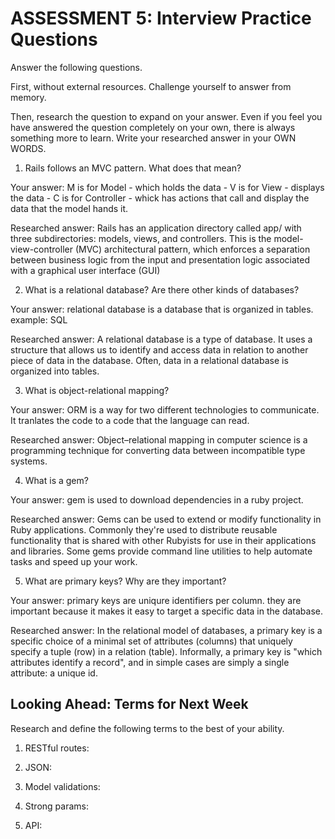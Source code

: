 # ASSESSMENT 5: Interview Practice Questions

Answer the following questions.

First, without external resources. Challenge yourself to answer from memory.

Then, research the question to expand on your answer. Even if you feel you have answered the question completely on your own, there is always something more to learn. Write your researched answer in your OWN WORDS.

1. Rails follows an MVC pattern. What does that mean?

Your answer: M is for Model - which holds the data - V is for View - displays the data - C is for Controller - whick has actions that call and display the data that the model hands it.

Researched answer: Rails has an application directory called app/ with three subdirectories: models, views, and controllers. This is the model-view-controller (MVC) architectural pattern, which enforces a separation between business logic from the input and presentation logic associated with a graphical user interface (GUI)

2. What is a relational database? Are there other kinds of databases?

Your answer: relational database is a database that is organized in tables. example: SQL

Researched answer: A relational database is a type of database. It uses a structure that allows us to identify and access data in relation to another piece of data in the database. Often, data in a relational database is organized into tables.

3. What is object-relational mapping?

Your answer: ORM is a way for two different technologies to communicate. It tranlates the code to a code that the language can read.

Researched answer: Object–relational mapping in computer science is a programming technique for converting data between incompatible type systems.

4. What is a gem?

Your answer: gem is used to download dependencies in a ruby project.

Researched answer: Gems can be used to extend or modify functionality in Ruby applications. Commonly they're used to distribute reusable functionality that is shared with other Rubyists for use in their applications and libraries. Some gems provide command line utilities to help automate tasks and speed up your work.

5. What are primary keys? Why are they important?

Your answer: primary keys are uniqure identifiers per column. they are important because it makes it easy to target a specific data in the database.

Researched answer: In the relational model of databases, a primary key is a specific choice of a minimal set of attributes (columns) that uniquely specify a tuple (row) in a relation (table). Informally, a primary key is "which attributes identify a record", and in simple cases are simply a single attribute: a unique id.

## Looking Ahead: Terms for Next Week

Research and define the following terms to the best of your ability.

1. RESTful routes:

2. JSON:

3. Model validations:

4. Strong params:

5. API:
